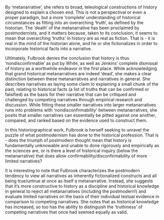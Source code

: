 By ‘metanarrative’, she refers to broad, teleological constructions of history designed to explain a chosen end. This is not a perspectival or even a proper paradigm, but a more ‘complete’ understanding of historical circumstances as fitting into an overarching ‘truth’, as defined by the historian. The ‘death’ of the metanarrative has been proclaimed by postmodernists, and it matters because, taken to its conclusion, it seems to mean that overarching ‘truths’ in history are as real as fiction. That is - it is real in the mind of the historian alone, and he or she fictionalizes in order to incorporate historical facts into a narrative.

Ultimately, Fulbrook denies the conclusion that history is thus ‘nondisconfirmable’ as put by White, as well as Jenkins’ complete dismissal of history as a worthwhile endeavor in the first place. While acknowledging that grand historical metanarratives are indeed ‘dead’, she makes a clear distinction between these metanarratives and narratives in general. She describes narratives as laying some claim to explaining a small chunk of the past, relating to historical facts (a list of truths that can be confirmed or falsified) as the basis for their narrative that can be critiqued and challenged by competing narratives through empirical research and discussion. While fitting these smaller narratives into larger metanarratives runs into problems with ‘nondisconfirmability’ between metanarratives, she posits that smaller narratives can essentially be pitted against one another, compared, and ranked based on the evidence used to construct them.

In this historiographical work, Fulbrook is herself seeking to unravel the puzzle of what postmodernism has done to the historical profession. That is - does the triumph of postmodern thought mean that history is fundamentally unknowable and unable to done rigorously and empirically as the sciences are, or is there a level of historical inquiry (below the metanarrative) that does allow confirmability/disconfirmability of more limited narratives?

It is interesting to note that Fulbrook characterizes the postmodern tendency to view all narratives as inherently fictionalized constructs and all being true/untrue at once as itself a metanarrative. Instead, she suggests that it’s more constructive to history as a discipline and historical knowledge in general to reject all metanarratives (including the postmodern!) and evaluate limited narratives on the basis of their individual textual evidence in comparison to competing narratives. She notes that as historical knowledge has increased, so too has the ability to distinguish the ‘truthiness’ of competing narratives that once had seemed equally as valid.
